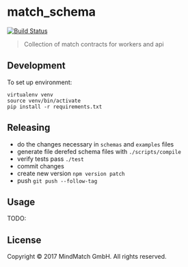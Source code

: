 # match_schema

[![Build Status](https://travis-ci.org/mindmatch/match_schema.svg?branch=master)](https://travis-ci.org/mindmatch/match_schema)

> Collection of match contracts for workers and api

## Development

To set up environment:
```
virtualenv venv
source venv/bin/activate
pip install -r requirements.txt
```

## Releasing

* do the changes necessary in `schemas` and `examples` files
* generate file derefed schema files with `./scripts/compile`
* verify tests pass `./test`
* commit changes
* create new version `npm version patch`
* push `git push --follow-tag`

## Usage

TODO:

## License

Copyright © 2017 MindMatch GmbH. All rights reserved.
